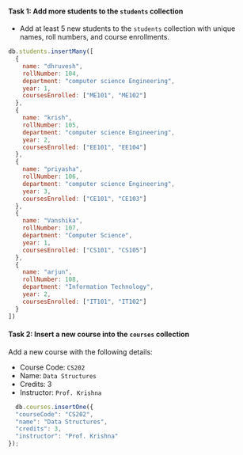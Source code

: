 #### **Task 1: Add more students to the `students` collection**  
- Add at least 5 new students to the `students` collection with unique names, roll numbers, and course enrollments.

```js
db.students.insertMany([
  { 
    name: "dhruvesh", 
    rollNumber: 104, 
    department: "computer science Engineering", 
    year: 1, 
    coursesEnrolled: ["ME101", "ME102"]
  },
  { 
    name: "krish", 
    rollNumber: 105, 
    department: "computer science Engineering", 
    year: 2, 
    coursesEnrolled: ["EE101", "EE104"]
  },
  { 
    name: "priyasha", 
    rollNumber: 106, 
    department: "computer science Engineering", 
    year: 3, 
    coursesEnrolled: ["CE101", "CE103"]
  },
  { 
    name: "Vanshika", 
    rollNumber: 107, 
    department: "Computer Science", 
    year: 1, 
    coursesEnrolled: ["CS101", "CS105"]
  },
  { 
    name: "arjun", 
    rollNumber: 108, 
    department: "Information Technology", 
    year: 2, 
    coursesEnrolled: ["IT101", "IT102"]
  }
])

```
#### **Task 2: Insert a new course into the `courses` collection**  
Add a new course with the following details:  
  - Course Code: `CS202`  
  - Name: `Data Structures`  
  - Credits: 3  
  - Instructor: `Prof. Krishna`

```js
  db.courses.insertOne({
  "courseCode": "CS202",
  "name": "Data Structures",
  "credits": 3,
  "instructor": "Prof. Krishna"
});
```
